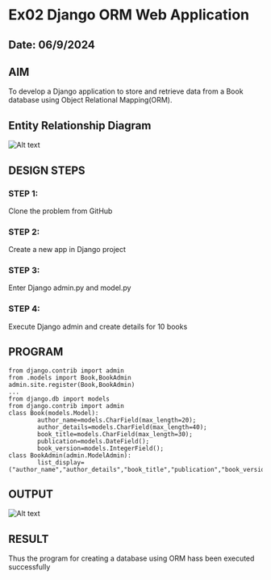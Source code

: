 # Ex02 Django ORM Web Application
## Date: 06/9/2024
## AIM
To develop a Django application to store and retrieve data from a Book database using Object Relational Mapping(ORM).
## Entity Relationship Diagram
![Alt text](<Screenshot 2024-02-29 134357.png>)
## DESIGN STEPS
### STEP 1:
Clone the problem from GitHub
### STEP 2:
Create a new app in Django project
### STEP 3:
Enter Django admin.py and model.py
### STEP 4:
Execute Django admin and create details for 10 books
## PROGRAM
~~~
from django.contrib import admin
from .models import Book,BookAdmin
admin.site.register(Book,BookAdmin)
...
from django.db import models
from django.contrib import admin
class Book(models.Model):
        author_name=models.CharField(max_length=20);
        author_details=models.CharField(max_length=40);
        book_title=models.CharField(max_length=30);
        publication=models.DateField();
        book_version=models.IntegerField();
class BookAdmin(admin.ModelAdmin):
        list_display=("author_name","author_details","book_title","publication","book_version");        
~~~
## OUTPUT
![Alt text](<Screenshot 2024-02-29 140713.png>)
## RESULT
Thus the program for creating a database using ORM hass been executed successfully
